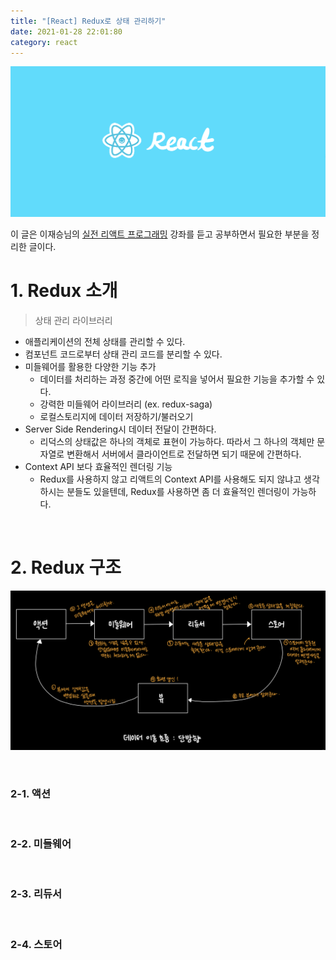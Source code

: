 ```yaml
---
title: "[React] Redux로 상태 관리하기"
date: 2021-01-28 22:01:80
category: react
---
```


![](images/react.png)

이 글은 이재승님의 [실전 리액트 프로그래밍](https://www.inflearn.com/course/%EC%8B%A4%EC%A0%84-%EB%A6%AC%EC%95%A1%ED%8A%B8-%ED%94%84%EB%A1%9C%EA%B7%B8%EB%9E%98%EB%B0%8D/) 강좌를 듣고 공부하면서 필요한 부분을 정리한 글이다.

# 1. Redux 소개
> 상태 관리 라이브러리

- 애플리케이션의 전체 상태를 관리할 수 있다.
- 컴포넌트 코드로부터 상태 관리 코드를 분리할 수 있다.
- 미들웨어를 활용한 다양한 기능 추가
    - 데이터를 처리하는 과정 중간에 어떤 로직을 넣어서 필요한 기능을 추가할 수 있다.
    - 강력한 미들웨어 라이브러리 (ex. redux-saga)
    - 로컬스토리지에 데이터 저장하기/불러오기
- Server Side Rendering시 데이터 전달이 간편하다.
    - 리덕스의 상태값은 하나의 객체로 표현이 가능하다. 따라서 그 하나의 객체만 문자열로 변환해서 서버에서 클라이언트로 전달하면 되기 때문에 간편하다.
- Context API 보다 효율적인 렌더링 기능
    - Redux를 사용하지 않고 리액트의 Context API를 사용해도 되지 않냐고 생각하시는 분들도 있을텐데, Redux를 사용하면 좀 더 효율적인 렌더링이 가능하다.

<br>

# 2. Redux 구조
![](images/redux.jpg)

<br>

### 2-1. 액션

<br>

### 2-2. 미들웨어

<br>

### 2-3. 리듀서

<br>

### 2-4. 스토어
